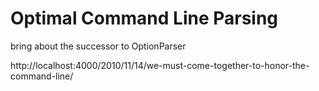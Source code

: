 
# Optimal Command Line Parsing

bring about the successor to OptionParser

http://localhost:4000/2010/11/14/we-must-come-together-to-honor-the-command-line/